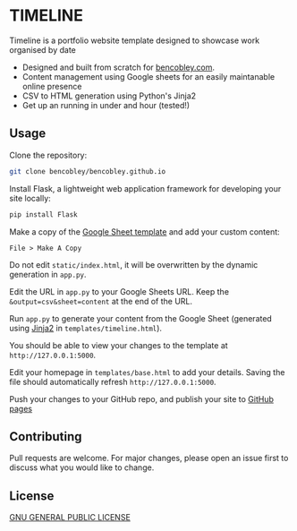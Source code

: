 # TIMELINE

Timeline is a portfolio website template designed to showcase work organised by date 
- Designed and built from scratch for [bencobley.com](https://www.bencobley.com/).
- Content management using Google sheets for an easily maintanable online presence 
- CSV to HTML generation using Python's Jinja2
- Get up an running in under and hour (tested!)

## Usage

Clone the repository:

```bash
git clone bencobley/bencobley.github.io
```

Install Flask, a lightweight web application framework for developing your site locally:

```bash
pip install Flask
```

Make a copy of the [Google Sheet template](https://docs.google.com/spreadsheet/ccc?key=1YLPiKODcjiSdY-z6nUn9SXbsGM_wfrvtsDITZ2rzNA4) and add your custom content:

```
File > Make A Copy
```

Do not edit `static/index.html`, it will be overwritten by the dynamic generation in `app.py`.

Edit the URL in `app.py` to your Google Sheets URL. Keep the `&output=csv&sheet=content` at the end of the URL.

Run `app.py` to generate your content from the Google Sheet (generated using [Jinja2](https://palletsprojects.com/p/jinja/) in `templates/timeline.html`).

You should be able to view your changes to the template at `http://127.0.0.1:5000`.

Edit your homepage in `templates/base.html` to add your details. Saving the file should automatically refresh `http://127.0.0.1:5000`.

Push your changes to your GitHub repo, and publish your site to [GitHub pages](https://docs.github.com/en/pages/getting-started-with-github-pages/creating-a-github-pages-site)


## Contributing

Pull requests are welcome. For major changes, please open an issue first to discuss what you would like to change.


## License

[GNU GENERAL PUBLIC LICENSE](https://github.com/bencobley/bencobley.github.io/blob/main/LICENSE.md)




